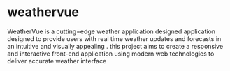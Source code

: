 # weathervue
WeatherVue is a cutting=edge weather application designed application designed to provide users with real time weather updates and forecasts in an intuitive and visually appealing . this project aims to create a responsive and interactive front-end application using modern web technologies to deliver accurate weather interface 
